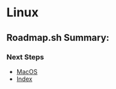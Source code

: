 # Linux

## Roadmap.sh Summary:

### Next Steps
- [MacOS]()
- [Index](https://github.com/Sisu-Sus/CyberSec-RoadMap/blob/main/index.md)
